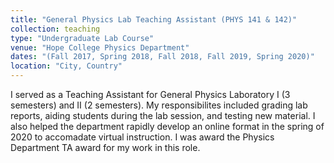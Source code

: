 ```yaml
---
title: "General Physics Lab Teaching Assistant (PHYS 141 & 142)"
collection: teaching
type: "Undergraduate Lab Course"
venue: "Hope College Physics Department"
dates: "(Fall 2017, Spring 2018, Fall 2018, Fall 2019, Spring 2020)"
location: "City, Country"
---
```


I served as a Teaching Assistant for General Physics Laboratory I (3 semesters) and II (2 semesters). My responsibilites included grading lab reports, aiding students during the lab session, and testing new material. I also helped the department rapidly develop an online format in the spring of 2020 to accomadate virtual instruction. I was award the Physics Department TA award for my work in this role.
 
